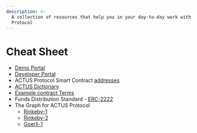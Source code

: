 ```yaml
---
description: >-
  A collection of resources that help you in your day-to-day work with ACTUS
  Protocol
---
```


# Cheat Sheet

* [Demo Portal](https://portal.actus-protocol.io/)
* [Developer Portal](https://developer.actus-protocol.io/)
* ACTUS Protocol Smart Contract [addresses](https://github.com/atpar/ap-monorepo/blob/master/packages/ap-contracts/deployments.json)
* [ACTUS Dictionary](https://github.com/actusfrf/actus-dictionary)
* [Example contract Terms](ap-contracts/example-contract-terms.md)
* Funds Distribution Standard - [ERC-2222](https://github.com/ethereum/EIPs/issues/2222)
* The Graph for ACTUS Protocol
  * [Rinkeby-1](https://thegraph.com/explorer/subgraph/atpar/actus-protocol-rinkeby)
  * [Rinkeby-2](https://thegraph.com/explorer/subgraph/atpar/actus-protocol-rinkeby-2)
  * [Goerli-1](https://thegraph.com/explorer/subgraph/atpar/actus-protocol-goerli)



